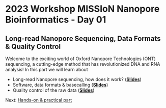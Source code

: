 # 2023 Workshop MISSIoN Nanopore Bioinformatics - Day 01

## Long-read Nanopore Sequencing, Data Formats & Quality Control

Welcome to the exciting world of Oxford Nanopore Technologies (ONT) sequencing, a cutting-edge method that has revolutionized DNA and RNA analysis! In this part we will learn about

* Long-read Nanopore sequencing, how does it work? (__[Slides](https://docs.google.com/presentation/d/1GbchOmLUFu6JB2VHJ3kBmFjLPRhonFybkXhOJiljpj0/edit?usp=sharing)__)
* Software, data formats & basecalling (__[Slides](https://docs.google.com/presentation/d/1JcD4ZVyK2nVNyUJRs3sy9_gs83haeByIH7i62Y25ZG4/edit?usp=sharing)__)
* Quality control of the raw data (__[Slides](https://docs.google.com/presentation/d/1r6NdfIWryU_c2oh-GyMmujAeUmtDKl4Tx2J5O74KL3U/edit?usp=sharing)__)

Next: [Hands-on & practical part](hands-on.md)
